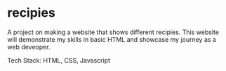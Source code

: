 # recipies
A project on making a website that shows different recipies.
This website will demonstrate my skills in basic HTML and showcase my journey as a web deveoper.

Tech Stack: HTML, CSS, Javascript
